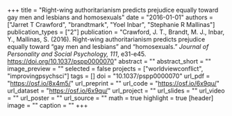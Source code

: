 +++
title = "Right-wing authoritarianism predicts prejudice equally toward gay men and lesbians and homosexuals"
date = "2016-01-01"
authors = ["Jarret T Crawford", "brandtmark", "Yoel Inbar", "Stephanie R Mallinas"]
publication_types = ["2"]
publication = "Crawford, J. T., Brandt, M. J., Inbar, Y., Mallinas, S. (2016). Right-wing authoritarianism predicts prejudice equally toward “gay men and lesbians” and “homosexuals.” *Journal of Personality and Social Psychology, 111*, e31-e45. https://doi.org/10.1037/pspp0000070"
abstract = ""
abstract_short = ""
image_preview = ""
selected = false
projects = ["worldviewconflict", "improvingpsychsci"]
tags = []
doi = "10.1037/pspp0000070"
url_pdf = "https://osf.io/8x4m5/"
url_preprint = ""
url_code = "https://osf.io/6x9qu/"
url_dataset = "https://osf.io/6x9qu/"
url_project = ""
url_slides = ""
url_video = ""
url_poster = ""
url_source = ""
math = true
highlight = true
[header]
image = ""
caption = ""
+++
